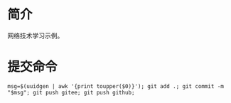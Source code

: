 # 简介
网络技术学习示例。

# 提交命令

```text
msg=$(uuidgen | awk '{print toupper($0)}'); git add .; git commit -m "$msg"; git push gitee; git push github;
```
